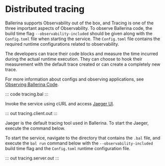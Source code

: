 # Distributed tracing

Ballerina supports Observability out of the box, and Tracing is one of the three important aspects of Observability. To observe Ballerina code, the build time flag `--observability-included` should be given along with the `Config.toml` file when starting the service. The `Config.toml` file contains the required runtime configurations related to observability.

The developers can trace their code blocks and measure the time incurred during the actual runtime execution. They can choose to hook their measurement with the default trace created or can create a completely new trace.

For more information about configs and observing applications, see [Observing Ballerina Code](https://ballerina.io/learn/observing-ballerina-code/).

::: code tracing.bal :::

Invoke the service using cURL and access [Jaeger UI](`http://localhost:16686`).

::: out tracing.client.out :::

Jaeger is the default tracing tool used in Ballerina. To start the Jaeger, execute the command below.

To start the service, navigate to the directory that contains the
`.bal` file, and execute the `bal run` command below with the `--observability-included` build time flag and the `Config.toml` runtime configuration file.

::: out tracing.server.out :::
